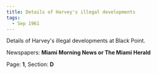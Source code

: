 ```yaml
---  
title: Details of Harvey's illegal developments  
tags:  
  - Sep 1961  
---  
```

  
Details of Harvey's illegal developments at Black Point.  
  
Newspapers: **Miami Morning News or The Miami Herald**  
  
Page: **1**, Section: **D** 
